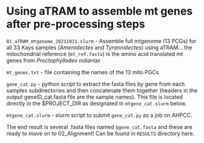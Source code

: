 # Using aTRAM to assemble mt genes after pre-processing steps

`01_aTRAM_mtgenome_20211011.slurm` - Assemble full mtgenome (13 PCGs) for all 33 Kays samples (*Amerodectes* and *Tyrannidectes*) using aTRAM... the mitochondrial reference (`mt_ref.fasta`) is the amino acid translated mt genes from *Proctophyllodes miliariae*

`mt_genes.txt` - file containing the names of the 13 mito PGCs

`gene_cat.py` - python script to extract the fasta files by gene from each samples subdirectories and then concatenate them together (headers in the output geneID_cat.fasta file are the sample names). This file is located directly in the $PROJECT_DIR as designated in `mtgene_cat.slurm` below.

`mtgene_cat.slurm` - slurm script to submit `gene_cat.py` as a job on AHPCC.  

The end result is several .fasta files named `$gene_cat.fasta` and these are ready to move on to 02_Alignment! Can be found in `RESULTS` directory here.

